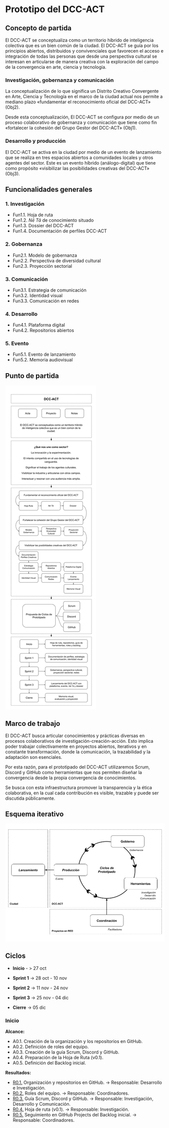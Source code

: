 # Prototipo del DCC-ACT

## Concepto de partida

El DCC-ACT se conceptualiza como un territorio híbrido de inteligencia colectiva que es un bien común de la ciudad. El DCC-ACT se guía por los principios abiertos, distribuidos y convivenciales que favorecen el acceso e integración de todas las personas que desde una perspectiva cultural se interesan en articularse de manera creativa con la exploración del campo de la convergencia en arte, ciencia y tecnología.

### Investigación, gobernanza y comunicación

La conceptualización de lo que significa un Distrito Creativo Convergente en Arte, Ciencia y Tecnología en el marco de la ciudad actual nos permite a mediano plazo «fundamentar el reconocimiento oficial del DCC-ACT» (Obj2).

Desde esta conceptualización, El DCC-ACT se configura por medio de un proceso colaborativo de gobernanza y comunicación que tiene como fin «fortalecer la cohesión del Grupo Gestor del DCC-ACT» (Obj1).

### Desarrollo y producción

El DCC-ACT se activa en la ciudad por medio de un evento de lanzamiento que se realiza en tres espacios abiertos a comunidades locales y otros agentes del sector. Este es un evento híbrido (análogo-digital) que tiene como propósito «visibilizar las posibilidades creativas del DCC-ACT» (Obj3).

## Funcionalidades generales

### 1. Investigación

* Fun1.1. Hoja de ruta
* Fun1.2. _Nē Tā_ de conocimiento situado
* Fun1.3. Dossier del DCC-ACT
* Fun1.4. Documentación de perfiles DCC-ACT

### 2. Gobernanza

* Fun2.1. Modelo de gobernanza
* Fun2.2. Perspectiva de diversidad cultural
* Fun2.3. Proyección sectorial

### 3. Comunicación

* Fun3.1. Estrategia de comunicación
* Fun3.2. Identidad visual
* Fun3.3. Comunicación en redes

### 4. Desarrollo

* Fun4.1. Plataforma digital
* Fun4.2. Repositorios abiertos

### 5. Evento

* Fun5.1. Evento de lanzamiento
* Fun5.2. Memoria audiovisual

## Punto de partida

![Punto de partida](Punto-de-partida.png)

## Marco de trabajo

El DCC-ACT busca articular conocimientos y prácticas diversas en procesos colaborativos de investigación-creación-acción. Esto implica poder trabajar colectivamente en proyectos abiertos, iterativos y en constante transformación, donde la comunicación, la trazabilidad y la adaptación son esenciales.

Por esta razón, para el prototipado del DCC-ACT utilizaremos Scrum, Discord y GitHub como herramientas que nos permiten diseñar la convergencia desde la propia convergencia de conocimientos.

Se busca con esta infraestructura promover la transparencia y la ética colaborativa, en la cual cada contribución es visible, trazable y puede ser discutida públicamente.

## Esquema iterativo
![Esquema-iterativo](Esquema-iterativo.png "Esquema-iterativo")

## Ciclos

- **Inicio** - > 27 oct

- **Sprint  1** -> 28 oct - 10 nov
- **Sprint  2**  -> 11 nov - 24 nov
- **Sprint  3**  -> 25 nov - 04 dic

- **Cierre** -> 05 dic

### Inicio

**Alcance:**
* A0.1. Creación de la organización y los repositorios en GitHub.
* A0.2. Definición de roles del equipo.
* A0.3. Creación de la guía Scrum, Discord y GitHub.
* A0.4. Preparación de la Hoja de Ruta (v0.1).
* A0.5. Definición del Backlog inicial.

**Resultados:**
* [R0.1.](inicio/esquema-repositorios.md) Organización y repositorios en GitHub.  -> Responsable: Desarrollo e Investigación.
* [R0.2.](inicio/roles-equipo.md) Roles del equipo.  -> Responsable: Coordinadores.
* [R0.3.](inicio/guia-contribucion.md) Guía Scrum, Discord y GitHub. -> Responsable: Investigación, Desarrollo y Comunicación.
* [R0.4.](inicio/hoja-de-ruta.md) Hoja de ruta (v0.1). -> Responsable: Investigación.
* [R0.5.](inicio/documentacion-requisitos.md) Seguimiento en GitHub Projects del Backlog inicial.  -> Responsable: Coordinadores.

